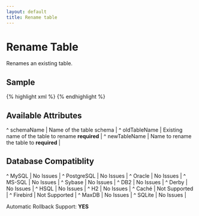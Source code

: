 ```yaml
---
layout: default
title: Rename table
---
```


# Rename Table #

Renames an existing table.

## Sample ##

{% highlight xml %}
<renameTable oldTableName="employee" newTableName="person"/>
{% endhighlight %}

## Available Attributes ##

^ schemaName  | Name of the table schema  | 
^ oldTableName  | Existing name of the table to rename **required**  |
^ newTableName  | Name to rename the table to **required**  |


## Database Compatiblity ##

^ MySQL  | No Issues  | 
^ PostgreSQL  | No Issues  | 
^ Oracle  | No Issues  | 
^ MS-SQL  | No Issues  | 
^ Sybase  | No Issues  | 
^ DB2  | No Issues  | 
^ Derby  | No Issues  | 
^ HSQL  | No Issues  | 
^ H2  | No Issues  | 
^ Caché  | Not Supported  | 
^ Firebird  | Not Supported  | 
^ MaxDB  | No Issues  | 
^ SQLite  | No Issues  |

Automatic Rollback Support: **YES**
